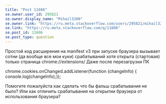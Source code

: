```yaml
---
title: "Post 11606"
se.owner.user_id: 295821
se.owner.display_name: "Mihail3200"
se.owner.link: "https://ru.meta.stackoverflow.com/users/295821/mihail3200"
se.link: "https://ru.meta.stackoverflow.com/q/11606"
se.post_id: 11606
se.post_type: question
---
```

<p>Простой код расширения на manifest v3 при запуске браузера вызывает сотни (да вообще все мои куки) срабатываний хотя открыта (стартовая) только страница chrome://extensions/ Даже после перезагрузки ПК</p>
<p>chrome.cookies.onChanged.addListener(function (changeInfo) {    console.log(changeInfo);});</p>
<p>Помогите пожалуйста как сделать что бы фальш срабатывания не было? Или как отличить  срабатывания на открытии браузера от использования браузера?</p>

